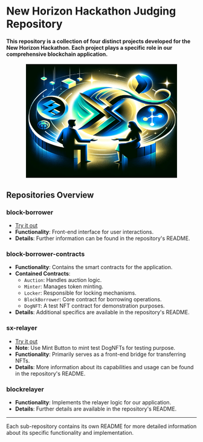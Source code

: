 # New Horizon Hackathon Judging Repository

#### This repository is a collection of four distinct projects developed for the New Horizon Hackathon. Each project plays a specific role in our comprehensive blockchain application.

<div align="center">
<img src="./assets/blockBorrower_logo.png" alt="Block Borrower Logo" width="400" height="300">
</div>




## Repositories Overview

### block-borrower
- [Try it out](https://profound-lebkuchen-3f56dc.netlify.app/)
- **Functionality**: Front-end interface for user interactions.
- **Details**: Further information can be found in the repository's README.

### block-borrower-contracts
- **Functionality**: Contains the smart contracts for the application.
- **Contained Contracts**:
  - `Auction`: Handles auction logic.
  - `Minter`: Manages token minting.
  - `Locker`: Responsible for locking mechanisms.
  - `BlockBorrower`: Core contract for borrowing operations.
  - `DogNFT`: A test NFT contract for demonstration purposes.
- **Details**: Additional specifics are available in the repository's README.

### sx-relayer
- [Try it out](https://strong-dusk-b787a1.netlify.app/)
- **Note**: Use Mint Button to mint test DogNFTs for testing purpose.
- **Functionality**: Primarily serves as a front-end bridge for transferring NFTs.
- **Details**: More information about its capabilities and usage can be found in the repository's README.


### blockrelayer
- **Functionality**: Implements the relayer logic for our application.
- **Details**: Further details are available in the repository's README.

---

Each sub-repository contains its own README for more detailed information about its specific functionality and implementation.
